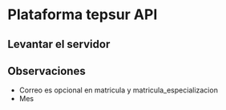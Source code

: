 # Plataforma tepsur API

## Levantar el servidor

## Observaciones

-   Correo es opcional en matricula y matricula_especializacion
-   Mes
